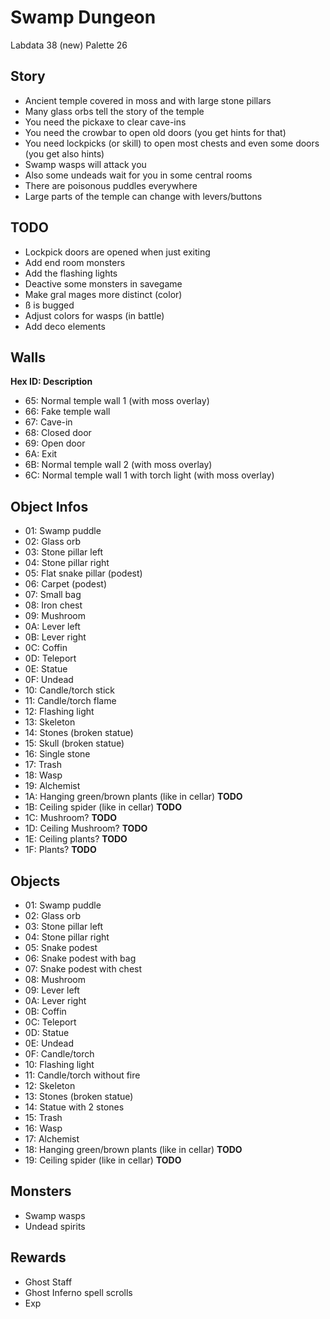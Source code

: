 # Swamp Dungeon

Labdata 38 (new)
Palette 26


## Story

- Ancient temple covered in moss and with large stone pillars
- Many glass orbs tell the story of the temple
- You need the pickaxe to clear cave-ins
- You need the crowbar to open old doors (you get hints for that)
- You need lockpicks (or skill) to open most chests and even some doors (you get also hints)
- Swamp wasps will attack you
- Also some undeads wait for you in some central rooms
- There are poisonous puddles everywhere
- Large parts of the temple can change with levers/buttons


## TODO

- Lockpick doors are opened when just exiting
- Add end room monsters
- Add the flashing lights
- Deactive some monsters in savegame
- Make gral mages more distinct (color)
- ß is bugged
- Adjust colors for wasps (in battle)
- Add deco elements


## Walls

**Hex ID: Description**

- 65: Normal temple wall 1 (with moss overlay)
- 66: Fake temple wall
- 67: Cave-in
- 68: Closed door
- 69: Open door
- 6A: Exit
- 6B: Normal temple wall 2 (with moss overlay)
- 6C: Normal temple wall 1 with torch light (with moss overlay)


## Object Infos

- 01: Swamp puddle
- 02: Glass orb
- 03: Stone pillar left
- 04: Stone pillar right
- 05: Flat snake pillar (podest)
- 06: Carpet (podest)
- 07: Small bag
- 08: Iron chest
- 09: Mushroom
- 0A: Lever left
- 0B: Lever right
- 0C: Coffin
- 0D: Teleport
- 0E: Statue
- 0F: Undead
- 10: Candle/torch stick
- 11: Candle/torch flame
- 12: Flashing light
- 13: Skeleton
- 14: Stones (broken statue)
- 15: Skull (broken statue)
- 16: Single stone
- 17: Trash
- 18: Wasp
- 19: Alchemist
- 1A: Hanging green/brown plants (like in cellar) **TODO**
- 1B: Ceiling spider (like in cellar) **TODO**
- 1C: Mushroom? **TODO**
- 1D: Ceiling Mushroom? **TODO**
- 1E: Ceiling plants? **TODO**
- 1F: Plants? **TODO**


## Objects

- 01: Swamp puddle
- 02: Glass orb
- 03: Stone pillar left
- 04: Stone pillar right
- 05: Snake podest
- 06: Snake podest with bag
- 07: Snake podest with chest
- 08: Mushroom
- 09: Lever left
- 0A: Lever right
- 0B: Coffin
- 0C: Teleport
- 0D: Statue
- 0E: Undead
- 0F: Candle/torch
- 10: Flashing light
- 11: Candle/torch without fire
- 12: Skeleton
- 13: Stones (broken statue)
- 14: Statue with 2 stones
- 15: Trash
- 16: Wasp
- 17: Alchemist
- 18: Hanging green/brown plants (like in cellar) **TODO**
- 19: Ceiling spider (like in cellar) **TODO**


## Monsters

- Swamp wasps
- Undead spirits


## Rewards

- Ghost Staff
- Ghost Inferno spell scrolls
- Exp
